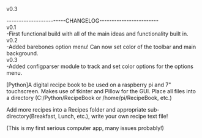 v0.3

------------------------CHANGELOG------------------------  
v0.1   
-First functional build with all of the main ideas and functionality built in.  
v0.2  
-Added barebones option menu! Can now set color of the toolbar and main background.  
v0.3  
-Added configparser module to track and set color options for the options menu.  


[Python]A digital recipe book to be used on a raspberry pi and 7" touchscreen. Makes use of tkinter and Pillow for the GUI.
Place all files into a directory (C:/Python/RecipeBook or /home/pi/RecipeBook, etc.)

Add more recipes into a Recipes folder and appropriate sub-directory(Breakfast, Lunch, etc.), write your own recipe text file!

(This is my first serious computer app, many issues probably!)
